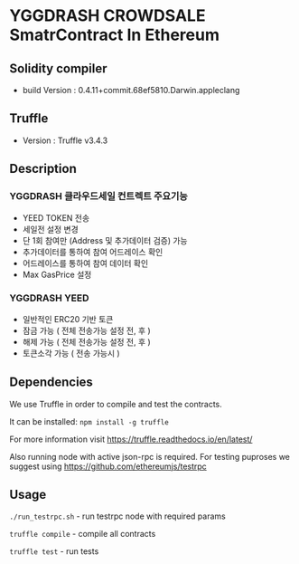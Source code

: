 # YGGDRASH CROWDSALE SmatrContract In Ethereum
## Solidity compiler
- build Version : 0.4.11+commit.68ef5810.Darwin.appleclang

## Truffle 
- Version : Truffle v3.4.3

## Description
### YGGDRASH 클라우드세일 컨트렉트 주요기능
- YEED TOKEN 전송
- 세일전 설정 변경
- 단 1회 참여만 (Address 및 추가데이터 검증) 가능
- 추가데이터를 통하여 참여 어드레이스 확인
- 어드레이스를 통하여 참여 데이터 확인
- Max GasPrice 설정
 
### YGGDRASH YEED 
- 일반적인 ERC20 기반 토큰
- 잠금 가능 ( 전체 전송가능 설정 전, 후 )
- 해제 가능 ( 전체 전송가능 설정 전, 후 )
- 토큰소각 가능 ( 전송 가능시 )

## Dependencies
We use Truffle in order to compile and test the contracts.

It can be installed:
`npm install -g truffle`

For more information visit https://truffle.readthedocs.io/en/latest/

Also running node with active json-rpc is required. For testing puproses we suggest using https://github.com/ethereumjs/testrpc
## Usage
`./run_testrpc.sh` - run testrpc node with required params

`truffle compile` - compile all contracts

`truffle test` - run tests

